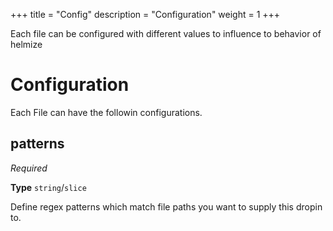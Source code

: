 +++
title = "Config"
description = "Configuration"
weight = 1
+++

Each file can be configured with different values to influence to behavior of helmize

# Configuration

Each File can have the followin configurations.


## patterns

_Required_

**Type** `string`/`slice`

Define regex patterns which match file paths you want to supply this dropin to.
